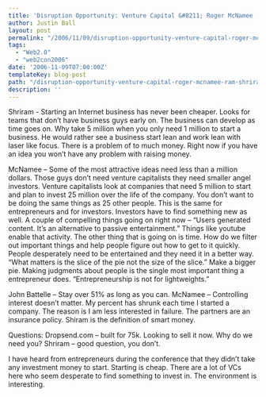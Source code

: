 ```yaml
---
title: 'Disruption Opportunity: Venture Capital &#8211; Roger McNamee , Ram Shriram'
author: Justin Ball
layout: post
permalink: "/2006/11/09/disruption-opportunity-venture-capital-roger-mcnamee-ram-shriram/"
tags:
  - "Web2.0"
  - "web2con2006"
date: '2006-11-09T07:00:00Z'
templateKey: blog-post
path: "/disruption-opportunity-venture-capital-roger-mcnamee-ram-shriram"
description: ''
---
```


Shriram - Starting an Internet business has never been cheaper. Looks for teams that don’t have business guys early on. The business can develop as time goes on. Why take 5 million when you only need 1 million to start a business. He would rather see a business start lean and work lean with laser like focus. There is a problem of to much money. Right now if you have an idea you won’t have any problem with raising money.

McNamee – Some of the most attractive ideas need less than a million dollars. Those guys don’t need venture capitalists they need smaller angel investors. Venture capitalists look at companies that need 5 million to start and plan to invest 25 million over the life of the company. You don’t want to be doing the same things as 25 other people. This is the same for entrepreneurs and for investors. Investors have to find something new as well.
A couple of compelling things going on right now – “Users generated content. It’s an alternative to passive entertainment.” Things like youtube enable that activity.
The other thing that is going on is time. How do we filter out important things and help people figure out how to get to it quickly.
People desperately need to be entertained and they need it in a better way. “What matters is the slice of the pie not the size of the slice.” Make a bigger pie. Making judgments about people is the single most important thing a entrepreneur does.
“Entrepreneurship is not for lightweights.”

John Battelle – Stay over 51% as long as you can.
McNamee – Controlling interest doesn’t matter. My percent has shrunk each time I started a company. The reason is I am less interested in failure. The partners are an insurance policy. Shiram is the definition of smart money.

Questions:
Dropsend.com – built for 75k. Looking to sell it now. Why do we need you?
Shriram – good question, you don’t.

I have heard from entrepreneurs during the conference that they didn’t take any investment money to start. Starting is cheap. There are a lot of VCs here who seem desperate to find something to invest in. The environment is interesting.
